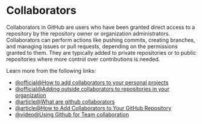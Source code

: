 # Collaborators

Collaborators in GitHub are users who have been granted direct access to a repository by the repository owner or organization administrators. Collaborators can perform actions like pushing commits, creating branches, and managing issues or pull requests, depending on the permissions granted to them. They are typically added to private repositories or to public repositories where more control over contributions is needed.

Learn more from the following links:

- [@official@How to add collaborators to your personal projects](https://docs.github.com/en/account-and-profile/setting-up-and-managing-your-personal-account-on-github/managing-access-to-your-personal-repositories/inviting-collaborators-to-a-personal-repository)
- [@official@Adding outside collaborators to repositories in your organization](https://docs.github.com/en/organizations/managing-user-access-to-your-organizations-repositories/managing-outside-collaborators/adding-outside-collaborators-to-repositories-in-your-organization)
- [@article@What are github collaborators](https://www.geeksforgeeks.org/what-are-github-collaborators/)
- [@article@How to Add Collaborators to Your GitHub Repository](https://www.blinkops.com/blog/how-to-add-collaborators-to-your-github-repository)
- [@video@Using Github for Team collaboration](https://youtu.be/4nyIS58ORWw?si=yK5LCONNVm9OIUK5)

